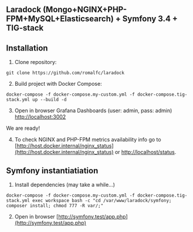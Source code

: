 ## Laradock (Mongo+NGINX+PHP-FPM+MySQL+Elasticsearch) + Symfony 3.4 + TIG-stack

## Installation
1) Clone repository:
```
git clone https://github.com/romalfc/laradock
```
2) Build project with Docker Compose:
```
docker-compose -f docker-compose.my-custom.yml -f docker-compose.tig-stack.yml up --build -d
```
3) Open in browser Grafana Dashboards (user: admin, pass: admin) [http://localhost:3002](http://localhost:3002)

We are ready!

4) To check NGINX and PHP-FPM metrics availability info go to [http://host.docker.internal/nginx_status](http://host.docker.internal/nginx_status) or [http://localhost/status](http://localhost/status).

## Symfony instantiatiation
1) Install dependencies (may take a while...)
```
docker-compose -f docker-compose.my-custom.yml -f docker-compose.tig-stack.yml exec workspace bash -c "cd /var/www/laradock/symfony; composer install; chmod 777 -R var/;"
```
2) Open in browser [http://symfony.test/app.php](http://symfony.test/app.php)
